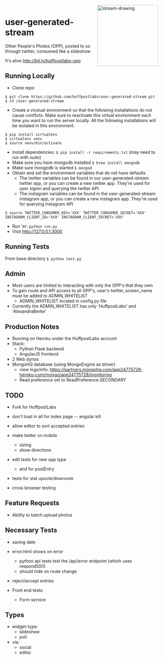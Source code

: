 
<img width="200px" src="http://user-generated-stream.herokuapp.com/img/example-poll.png" alt="stream-drawing" align="right" />

user-generated-stream
=====================

Other People's Photos (OPP), posted to us through twitter, consumed like a slideshow

It's alive <http://bit.ly/huffpostlabs-opp>

Running Locally
---

* Clone repo 

```
$ git clone https://github.com/huffpostlabs/user-generated-stream.git
$ cd /user-generated-stream
```

* Create a virutual environment so that the following installations do not cause conflicts.  Make sure to reactivate this virtual environment each time you want to run the server locally.  All the following installations will be isolated in this environment.

```
$ pip install virtualenv
$ virtualenv venv
$ source venv/bin/activate
```

* Install dependencies: ```$ pip install -r requirements.txt``` (may need to run with sudo)
* Make sure you have mongodb installed ```$ brew install mongodb```
* Make sure mongodb is started ```$ mongod```
* Obtain and set the environment variables that do not have defaults
	- The twitter variables can be found in our user-generated-stream twitter app, or you can create a new twitter app.  They're used for user signin and querying the twitter API
	- The instagram variables can be found in the user-generated-stream instagram app, or you can create a new instagram app.  They're used for querying instagram API

```
$ source TWITTER_CONSUMER_KEY='XXX' TWITTER_CONSUMER_SECRET='XXX' INSTAGRAM_CLIENT_ID='XXX' INSTAGRAM_CLIENT_SECRET='XXX'
```

* Run 'er: ```python run.py```
* Visit <http://127.0.0.1:3000>

Running Tests
---

From base directory ```$ python test.py ```


Admin
---
- Most users are limited to interacting with only the OPP's that they own
- To gain route and API access to all OPP's, user's twitter_screen_name must be added to ADMIN_WHITELIST
	- ADMIN_WHITELIST located in config.py file
- Currently the ADMIN_WHITELIST has only 'HuffpostLabs' and 'AlexandraBerke'


Production Notes
---
- Running on Heroku under the HuffpostLabs account
- Stack:
	- Python Flask backend
	- AngularJS frontend
- 2 Web dynos
- MongoHQ database (using MongoEngine as driver)
	- view logs/info: <https://partners.mongohq.com/app24775728-heroku-com/mongo/app24775728/monitoring>
	- Read preference set to ReadPreference.SECONDARY


TODO
---

- Fork for HuffpostLabs

- don't load in all for index page -- angular kill

- allow editor to sort accepted entries

- make better on mobile
	- sizing
	- show directions


- edit tests for new opp type
	- and for postEntry

- tests for stat upvote/downvote

- cross browser testing


Feature Requests
---

- Ability to batch upload photos



Necessary Tests
---
- saving date

- error.html shows on error
	- python api tests test the /api/error endpoint (which uses respond500)
	- should hide on route change

- reject/accept entries

- Front end tests:
	- Form service


Types
---

- widget-type:
	- slideshow
	- poll
- via:
	- social
	- editor













